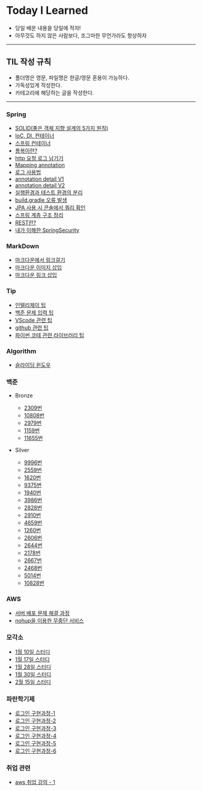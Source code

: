 # Today I Learned

* 당일 배운 내용을 당일에 적자!
* 아무것도 하지 않은 사람보다, 조그마한 무언가라도 항상하자
---
## TIL 작성 규칙
* 폴더명은 영문, 파일명은 한글/영문 혼용이 가능하다.
* 가독성있게 작성한다.
* 카테고리에 해당하는 글을 작성한다.
--- 
### Spring
* [SOLID(좋은 객체 지향 설계의 5가지 원칙)](https://github.com/JAEYEONsss/TIL/blob/main/Spring/SOLID.md)
* [IoC, DI, 컨테이너](https://github.com/JAEYEONsss/TIL/blob/main/Spring/Basic.md)
* [스프링 컨테이너](https://github.com/JAEYEONsss/TIL/blob/main/Spring/SpringContainer.md)
* [롬복이란?](https://github.com/JAEYEONsss/TIL/blob/main/Spring/Lombok.md)
* [http 요청 로그 남기기](https://github.com/JAEYEONsss/TIL/blob/main/Spring/CheckLog.md)
* [Mapping annotation](https://github.com/JAEYEONsss/TIL/blob/main/Spring/Mapping.md)
* [로그 사용법](https://github.com/JAEYEONsss/TIL/blob/main/Spring/LogBasic.md)
* [annotation detail V1](https://github.com/JAEYEONsss/TIL/blob/main/Spring/MappingDetail.md)
* [annotation detail V2](https://github.com/JAEYEONsss/TIL/blob/main/MOGAKSO/0117/0117.md)
* [실행환경과 테스트 환경의 분리](https://github.com/JAEYEONsss/TIL/blob/main/Spring/SeparationTest.md)
* [build.gradle 오류 발생](https://github.com/JAEYEONsss/TIL/blob/main/Spring/Error.md)
* [JPA 사용 시 콘솔에서 쿼리 확인](https://github.com/JAEYEONsss/TIL/blob/main/Spring/JPA_log.md)
* [스프링 계층 구조 정리](https://github.com/JAEYEONsss/TIL/blob/main/Spring/LayerdArchitecture.md)
* [REST란?](https://github.com/JAEYEONsss/TIL/blob/main/Spring/REST_API.md)
* [내가 이해한 SpringSecurity](https://github.com/JAEYEONsss/TIL/blob/main/Spring/SpringSeucurity.md)

### MarkDown
* [마크다운에서 링크걸기](https://github.com/JAEYEONsss/TIL/blob/main/MarkDown/Link.md)
* [마크다운 이미지 삽입](https://github.com/JAEYEONsss/TIL/blob/main/MarkDown/Image.md)
* [마크다운 링크 삽입](https://github.com/JAEYEONsss/TIL/blob/main/MarkDown/Code.md)

### Tip
* [인텔리제이 팁](https://github.com/JAEYEONsss/TIL/blob/main/TIP/ShortCut.md)
* [백준 문제 입력 팁](https://github.com/JAEYEONsss/TIL/blob/main/TIP/BaekJoon.md)
* [VScode 관련 팁](https://github.com/JAEYEONsss/TIL/blob/main/TIP/VScode.md)
* [github 관련 팁](https://github.com/JAEYEONsss/TIL/blob/main/TIP/Github.md)
* [파이썬 코테 관련 라이브러리 팁](https://github.com/JAEYEONsss/TIL/blob/main/TIP/%EB%9D%BC%EC%9D%B4%EB%B8%8C%EB%9F%AC%EB%A6%AC.md)

### Algorithm
* [슬라이딩 윈도우](https://github.com/JAEYEONsss/TIL/blob/main/Algorithm/%EC%8A%AC%EB%9D%BC%EC%9D%B4%EB%94%A9%20%EC%9C%88%EB%8F%84%EC%9A%B0.md)
### 백준
- Bronze
    * [2309번](https://github.com/JAEYEONsss/TIL/blob/main/Bronze/2309.py)
    * [10808번](https://github.com/JAEYEONsss/TIL/blob/main/Bronze/10808.py)
    * [2979번](https://github.com/JAEYEONsss/TIL/blob/main/Bronze/2979.py)
    * [1159번](https://github.com/JAEYEONsss/TIL/blob/main/Bronze/1159.py)
    * [11655번](https://github.com/JAEYEONsss/TIL/blob/main/Bronze/11655.py)
   
- Silver
    * [9996번](https://github.com/JAEYEONsss/TIL/blob/main/Silver/9996.py)
    * [2559번](https://github.com/JAEYEONsss/TIL/blob/main/Silver/2559.py)
    * [1620번](https://github.com/JAEYEONsss/TIL/blob/main/Silver/1620.py)
    * [9375번](https://github.com/JAEYEONsss/TIL/blob/main/Silver/9375.py)
    * [1940번](https://github.com/JAEYEONsss/TIL/blob/main/Silver/1940.py)
    * [3986번](https://github.com/JAEYEONsss/TIL/blob/main/Silver/3986.py)
    * [2828번](https://github.com/JAEYEONsss/TIL/blob/main/Silver/2828.py)
    * [2910번](https://github.com/JAEYEONsss/TIL/blob/main/Silver/2910.py)
    * [4659번](https://github.com/JAEYEONsss/TIL/blob/main/Silver/4659.py)
    * [1260번](https://github.com/JAEYEONsss/TIL/blob/main/Silver/1260.py)
    * [2606번](https://github.com/JAEYEONsss/TIL/blob/main/Silver/2606.py)
    * [2644번](https://github.com/JAEYEONsss/TIL/blob/main/Silver/2644.py)
    * [2178번](https://github.com/JAEYEONsss/TIL/blob/main/Silver/2178.py)
    * [2667번](https://github.com/JAEYEONsss/TIL/blob/main/Silver/2667.py)
    * [2468번](https://github.com/JAEYEONsss/TIL/blob/main/Silver/2468.py)
    * [5014번](https://github.com/JAEYEONsss/TIL/blob/main/Silver/5014.py)
    * [10828번](https://github.com/JAEYEONsss/TIL/blob/main/Silver/10828.py)


### AWS
* [서버 배포 문제 해결 과정](https://github.com/JAEYEONsss/TIL/blob/main/AWS/%EB%AA%A8%EA%B0%81%EC%86%8C_0130_%EA%B4%80%EB%A0%A8.md)
* [nohup을 이용한 무중단 서비스](https://github.com/JAEYEONsss/TIL/blob/main/AWS/%EB%AC%B4%EC%A4%91%EB%8B%A8%EC%84%9C%EB%B9%84%EC%8A%A4.md)
### 모각소
* [1월 10일 스터디](https://github.com/JAEYEONsss/TIL/blob/main/MOGAKSO/0110/0110.md)
* [1월 17일 스터디](https://github.com/JAEYEONsss/TIL/blob/main/MOGAKSO/0117/0117.md)
* [1월 28일 스터디](https://github.com/JAEYEONsss/TIL/blob/main/MOGAKSO/0128/0128.md)
* [1월 30일 스터디](https://github.com/JAEYEONsss/TIL/blob/main/MOGAKSO/0130/0130.md)
* [2월 15일 스터디](https://github.com/JAEYEONsss/TIL/blob/main/MOGAKSO/0215/0215.md)

### 파란학기제
* [로그인 구현과정-1](https://github.com/JAEYEONsss/TIL/blob/main/Paran/Login_1.md)
* [로그인 구현과정-2](https://github.com/JAEYEONsss/TIL/blob/main/Paran/Login_2.md)
* [로그인 구현과정-3](https://github.com/JAEYEONsss/TIL/blob/main/Paran/Login_3.md)
* [로그인 구현과정-4](https://github.com/JAEYEONsss/TIL/blob/main/Paran/Login_4.md)
* [로그인 구현과정-5](https://github.com/JAEYEONsss/TIL/blob/main/Paran/Login_5.md)
* [로그인 구현과정-6](https://github.com/JAEYEONsss/TIL/blob/main/Paran/Login_6.md)

### 취업 관련
* [aws 취업 강의 - 1](https://github.com/JAEYEONsss/TIL/blob/main/employment/AWS_Session_1.md)